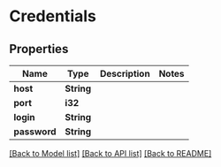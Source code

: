 # Credentials

## Properties

Name | Type | Description | Notes
------------ | ------------- | ------------- | -------------
**host** | **String** |  | 
**port** | **i32** |  | 
**login** | **String** |  | 
**password** | **String** |  | 

[[Back to Model list]](../README.md#documentation-for-models) [[Back to API list]](../README.md#documentation-for-api-endpoints) [[Back to README]](../README.md)


